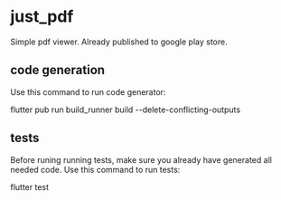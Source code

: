 # just_pdf
Simple pdf viewer. Already published to google play store.

## code generation
Use this command to run code generator:

flutter pub run build_runner build --delete-conflicting-outputs

## tests
Before runing running tests, make sure you already have generated all needed code.
Use this command to run tests:

flutter test